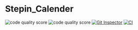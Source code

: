 # Stepin_Calender
![code quality score](https://www.code-inspector.com/project/27743/score/svg) ![code quality score](https://www.code-inspector.com/project/27743/status/svg) [![Git Inspector](https://github.com/Kalyanimaddhala/Stepin_Calendar/actions/workflows/gitinspector.yml/badge.svg)](https://github.com/Kalyanimaddhala/Stepin_Calendar/actions/workflows/gitinspector.yml)
[![CI](https://github.com/sandhyarajahmundry/stepin_coinsmaster/actions/workflows/build.yml/badge.svg)](https://github.com/sandhyarajahmundry/stepin_coinsmaster/actions/workflows/build.yml)
